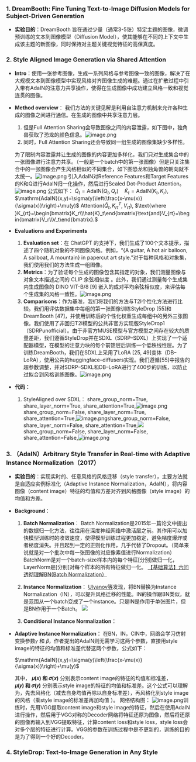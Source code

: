 ### 1. DreamBooth: Fine Tuning Text-to-Image Diffusion Models for Subject-Driven Generation
- **实验目的**：DreamBooth 旨在通过少量（通常3-5张）特定主题的图像，微调预训练的文本到图像模型（Diffusion Model），使其能够在不同的上下文中生成该主题的新图像，同时保持对主题关键视觉特征的高保真度。


### 2. Style Aligned Image Generation via Shared Attention
- **Intro**：使用一张参考图像，生成一系列风格与参考图像一致的图像，解决了在大规模文本到图像模型中实现风格对齐图像生成的难题。通过在扩散过程中引入带有AdaIN的注意力共享操作，使得在生成图像中成功建立风格一致和视觉连贯的图像。

- **Method overview**：
  我们方法的关键见解是利用自注意力机制来允许各种生成的图像之间进行通信。在生成的图像中共享注意力层。
  1. 但是Full Attention Sharing会导致图像之间的内容泄露，如下图中，独角兽获取了恐龙的颜色信息。![image.png](https://raw.githubusercontent.com/Young-Allen/pic/main/20240721143035.png)
  2. 同时，Full Attention Sharing还会导致同一组生成的图像集缺少多样性。

  为了限制内容泄露并让生成的图像的内容更加多样化，我们只对生成集合中的一张图像进行注意力共享。（一般是一个batch中的第一张图像）但是只关注集合中的一张图像会产生风格相似的不同集合，如下图恐龙和独角兽的朝向就不太统一。![image.png](https://raw.githubusercontent.com/Young-Allen/pic/main/20240721150426.png)
  引入AdaIN对Reference Features和Target Features的K和Q进行AdaIN归一化操作，然后进行Scaled Dot-Product Attention。![image.png](https://raw.githubusercontent.com/Young-Allen/pic/main/20240721144104.png)
  公式如下：
  $\hat{Q}_t=\mathrm{AdaIN}(Q_t,Q_r)\quad\hat{K}_t=\mathrm{AdaIN}(K_t,K_r),$
  $\mathrm{AdaIN}(x,y)=\sigma(y)\left(\frac{x-\mu(x)}{\sigma(x)}\right)+\mu(y)$
  $\mathrm{Attention}(\hat{Q}_{t},K_{rt}^{T},V_{rt}),$
  $\text{where }K_{rt}=\begin{bmatrix}K_r\\\hat{K}_t\end{bmatrix}\text{and}V_{rt}=\begin{bmatrix}V_r\\V_t\end{bmatrix}.$
- **Evaluations and Experiments**
  1. **Evaluation set**：在 ChatGPT 的支持下，我们生成了100个文本提示，描述了四个随机对象的不同图像风格。例如，“{A guitar, A hot air balloon, A sailboat, A mountain} in papercut art style.”对于每种风格和对象集，我们使用我们的方法生成一组图像。
  2. **Metrics**：为了验证每个生成的图像包含其指定的对象，我们测量图像与对象文本描述之间的 CLIP 余弦相似度 。此外，我们通过测量每个生成集内生成图像的 DINO VIT-B/8 [9] 嵌入的成对平均余弦相似度，来评估每个生成集的风格一致性。![image.png](https://raw.githubusercontent.com/Young-Allen/pic/main/20240721152112.png)
  3. **Comparisons**：作为基准，我们将我们的方法与T2I个性化方法进行比较。我们用评估数据集中每组的第一张图像训练StyleDrop [55]和DreamBooth [47]，并使用训练后的个性化权重生成每组中的另外三张图像。我们使用了非回归T2I模型的公共非官方实现版StyleDrop1（SDRPunofficial）。由于非官方MUSE模型与官方模型之间存在较大的质量差距，我们遵循StyleDrop并在SDXL（SDRP–SDXL）上实现了一个适配器模型，在模型的注意力块的每个前馈层后训练一个低秩线性层。为了训练DreamBooth，我们在SDXL上采用了LoRA [25, 49]变体（DB–LoRA），使用公共的huggingface–diffusers实现。我们遵循[55]中报告的超参数调整，并对SDRP–SDXL和DB–LoRA进行了400步的训练，以防止过拟合到风格训练图像。![image.png](https://raw.githubusercontent.com/Young-Allen/pic/main/20240721161517.png)
  

- **代码：**
  1. StyleAligned over SDXL：
     share_group_norm=True,   share_layer_norm=True,  share_attention=True,![image.png](https://raw.githubusercontent.com/Young-Allen/pic/main/20240721184539.png)share_group_norm=False,   share_layer_norm=True,  share_attention=True,![image.png](https://raw.githubusercontent.com/Young-Allen/pic/main/20240721184832.png)share_group_norm=False,   share_layer_norm=False,  share_attention=True,![](https://raw.githubusercontent.com/Young-Allen/pic/main/20240721185252.png)
     share_group_norm=False,   share_layer_norm=False,  share_attention=False,![image.png](https://raw.githubusercontent.com/Young-Allen/pic/main/20240721185740.png)
      

  



### 3. （AdaIN）Arbitrary Style Transfer in Real-time with Adaptive Instance Normalization（2017）
- **实验目的**：实现实时的、任意风格的风格迁移（style transfer），主要方法就是自适应实例标准化（Adaptive Instance Normalization，AdaIN），将内容图像（content image）特征的均值和方差对齐到风格图像（style image）的均值和方差。
- **Background**：
  1. **Batch Normalization**：
     Batch Normalization是2015年一篇论文中提出的数据归一化方法，往往用在深度神经网络中激活层之前。其作用可以加快模型训练时的收敛速度，使得模型训练过程更加稳定，避免梯度爆炸或者梯度消失。并且起到一定的正则化作用，几乎代替了Dropout。（简单来说就是对一个批次中每一张图像的对应像素值进行Normalization）
     BatchNorm是对一个batch-size样本内的每个特征[分别]做归一化，LayerNorm是[分别]对每个样本的所有特征做归一化。
     [【基础算法】六问透彻理解BN(Batch Normalization）](https://zhuanlan.zhihu.com/p/93643523)
  2. **Instance Normalization**：
     [Ulyanov等](https://arxiv.org/abs/1701.02096)发现，将BN替换为Instance Normalization（IN），可以提升风格迁移的性能。IN的操作跟BN类似，就是范围从一个batch变成了一个instance。只是IN是作用于单张图片，但是BN作用于一个Batch。
    ![](https://raw.githubusercontent.com/Young-Allen/pic/main/20240721133613.png)

  3. **Conditional Instance Normalization**：
- **Adaptive Instance Normalization**：
  在BN，IN，CIN中，网络会学习仿射变换参数𝛾 和 𝛽，作者提出的AdaIN则无需学习这两个参数，直接用style image的特征的均值和标准差代替这两个参数，公式如下：
  
  $\mathrm{AdaIN}(x,y)=\sigma(y)\left(\frac{x-\mu(x)}{\sigma(x)}\right)+\mu(y)$
  
  其中， **𝜇(𝑥) 和 𝜎(𝑥)** 分别表示content image的特征的均值和标准差，**𝜇(𝑦) 和 𝜎(𝑦)** 分别表示style image的特征的均值和标准差。这个公式可以理解为，先去风格化（减去自身均值再除以自身标准差），再风格化到style image的风格（乘style image的标准差再加均值 ）。
  网络结构图：
  ![image.png](https://raw.githubusercontent.com/Young-Allen/pic/main/20240721130256.png)训练时，先用VGG提取content image和style image的特征，然后在使用AdaIN进行操作，然后用于VGG对称的Decoder网络将特征还原为图像，然后将还原的图像再输入到VGG提取特征，计算content loss和style loss，style loss会对多个层的特征进行计算。VGG的参数在训练过程中是不更新的，训练的目的是为了得到一个好的Decoder。


### 4. StyleDrop: Text-to-Image Generation in Any Style
